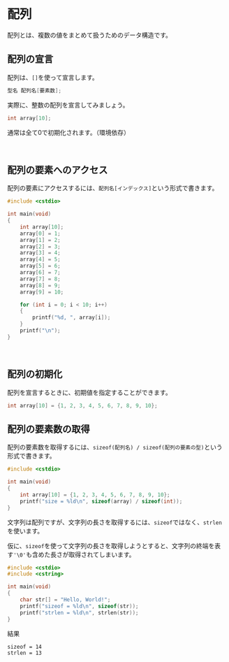 # 配列

配列とは、複数の値をまとめて扱うためのデータ構造です。

## 配列の宣言

配列は、`[]`を使って宣言します。

```cpp
型名 配列名[要素数];
```

実際に、整数の配列を宣言してみましょう。

```cpp
int array[10];
```

通常は全て0で初期化されます。（環境依存）

<br>

## 配列の要素へのアクセス

配列の要素にアクセスするには、`配列名[インデックス]`という形式で書きます。

```cpp
#include <cstdio>

int main(void)
{
    int array[10];
    array[0] = 1;
    array[1] = 2;
    array[2] = 3;
    array[3] = 4;
    array[4] = 5;
    array[5] = 6;
    array[6] = 7;
    array[7] = 8;
    array[8] = 9;
    array[9] = 10;

    for (int i = 0; i < 10; i++)
    {
        printf("%d, ", array[i]);
    }
    printf("\n");
}
```

<br>

## 配列の初期化

配列を宣言するときに、初期値を指定することができます。

```cpp
int array[10] = {1, 2, 3, 4, 5, 6, 7, 8, 9, 10};
```

## 配列の要素数の取得

配列の要素数を取得するには、`sizeof(配列名) / sizeof(配列の要素の型)`という形式で書きます。

```cpp
#include <cstdio>

int main(void)
{
    int array[10] = {1, 2, 3, 4, 5, 6, 7, 8, 9, 10};
    printf("size = %ld\n", sizeof(array) / sizeof(int));
}
```

文字列は配列ですが、文字列の長さを取得するには、`sizeof`ではなく、`strlen`を使います。

仮に、`sizeof`を使って文字列の長さを取得しようとすると、文字列の終端を表す`'\0'`も含めた長さが取得されてしまいます。

```cpp
#include <cstdio>
#include <cstring>

int main(void)
{
    char str[] = "Hello, World!";
    printf("sizeof = %ld\n", sizeof(str));
    printf("strlen = %ld\n", strlen(str));
}
```

結果

```bash
sizeof = 14
strlen = 13
```

<br>
